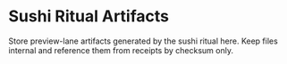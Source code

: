 # Sushi Ritual Artifacts

Store preview-lane artifacts generated by the sushi ritual here. Keep files internal and reference them from receipts by checksum only.
